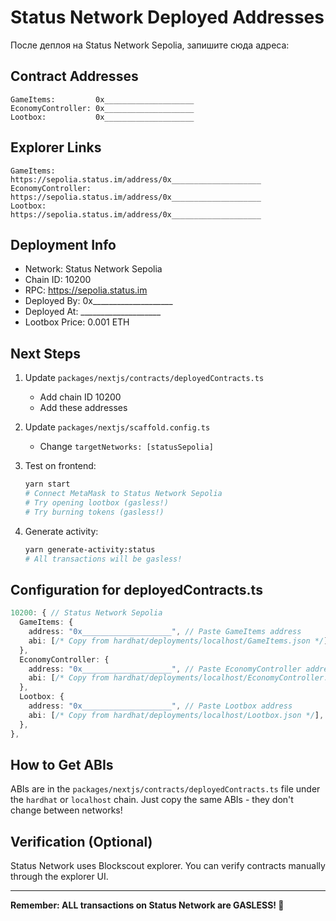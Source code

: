 # Status Network Deployed Addresses

После деплоя на Status Network Sepolia, запишите сюда адреса:

## Contract Addresses

```
GameItems:         0x____________________
EconomyController: 0x____________________
Lootbox:           0x____________________
```

## Explorer Links

```
GameItems:         https://sepolia.status.im/address/0x____________________
EconomyController: https://sepolia.status.im/address/0x____________________
Lootbox:           https://sepolia.status.im/address/0x____________________
```

## Deployment Info

- Network: Status Network Sepolia
- Chain ID: 10200
- RPC: https://sepolia.status.im
- Deployed By: 0x____________________
- Deployed At: ____________________
- Lootbox Price: 0.001 ETH

## Next Steps

1. Update `packages/nextjs/contracts/deployedContracts.ts`
   - Add chain ID 10200
   - Add these addresses

2. Update `packages/nextjs/scaffold.config.ts`
   - Change `targetNetworks: [statusSepolia]`

3. Test on frontend:
   ```bash
   yarn start
   # Connect MetaMask to Status Network Sepolia
   # Try opening lootbox (gasless!)
   # Try burning tokens (gasless!)
   ```

4. Generate activity:
   ```bash
   yarn generate-activity:status
   # All transactions will be gasless!
   ```

## Configuration for deployedContracts.ts

```typescript
10200: { // Status Network Sepolia
  GameItems: {
    address: "0x____________________", // Paste GameItems address
    abi: [/* Copy from hardhat/deployments/localhost/GameItems.json */],
  },
  EconomyController: {
    address: "0x____________________", // Paste EconomyController address
    abi: [/* Copy from hardhat/deployments/localhost/EconomyController.json */],
  },
  Lootbox: {
    address: "0x____________________", // Paste Lootbox address
    abi: [/* Copy from hardhat/deployments/localhost/Lootbox.json */],
  },
},
```

## How to Get ABIs

ABIs are in the `packages/nextjs/contracts/deployedContracts.ts` file under the `hardhat` or `localhost` chain.
Just copy the same ABIs - they don't change between networks!

## Verification (Optional)

Status Network uses Blockscout explorer. You can verify contracts manually through the explorer UI.

---

**Remember: ALL transactions on Status Network are GASLESS! 🎉**
